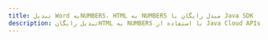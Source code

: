---title: تبدیل Word بهNUMBERS، HTML به NUMBERS مبدل رایگان یا Java SDKdescription: تبدیل رایگانHTML به NUMBERS با استفاده از Java Cloud APIs & SDK. همچنین اسناد Microsoft Word و OpenOffice را در Cloud ایجاد، ویرایش و رندر کنید.---